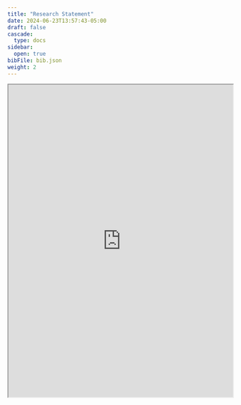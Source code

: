 ```yaml
---
title: "Research Statement"
date: 2024-06-23T13:57:43-05:00
draft: false
cascade:
  type: docs
sidebar:
  open: true
bibFile: bib.json
weight: 2
---
```


<iframe src="https://drive.google.com/file/d/1MJa0og441EgeEn_VhcPH-mNt5DGITBvB/preview" width="100%" height="700" allow="autoplay"></iframe>
